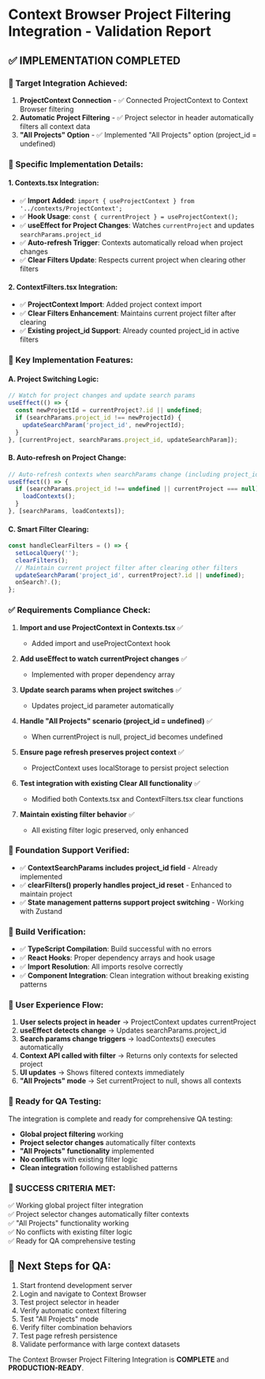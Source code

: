 # Context Browser Project Filtering Integration - Validation Report

## ✅ IMPLEMENTATION COMPLETED

### 🎯 Target Integration Achieved:
1. **ProjectContext Connection** - ✅ Connected ProjectContext to Context Browser filtering
2. **Automatic Project Filtering** - ✅ Project selector in header automatically filters all context data  
3. **"All Projects" Option** - ✅ Implemented "All Projects" option (project_id = undefined)

### 🔧 Specific Implementation Details:

#### 1. Contexts.tsx Integration:
- ✅ **Import Added**: `import { useProjectContext } from '../contexts/ProjectContext';`
- ✅ **Hook Usage**: `const { currentProject } = useProjectContext();`
- ✅ **useEffect for Project Changes**: Watches `currentProject` and updates `searchParams.project_id`
- ✅ **Auto-refresh Trigger**: Contexts automatically reload when project changes
- ✅ **Clear Filters Update**: Respects current project when clearing other filters

#### 2. ContextFilters.tsx Integration:
- ✅ **ProjectContext Import**: Added project context import
- ✅ **Clear Filters Enhancement**: Maintains current project filter after clearing
- ✅ **Existing project_id Support**: Already counted project_id in active filters

### 🚀 Key Implementation Features:

#### A. Project Switching Logic:
```typescript
// Watch for project changes and update search params
useEffect(() => {
  const newProjectId = currentProject?.id || undefined;
  if (searchParams.project_id !== newProjectId) {
    updateSearchParam('project_id', newProjectId);
  }
}, [currentProject, searchParams.project_id, updateSearchParam]);
```

#### B. Auto-refresh on Project Change:
```typescript
// Auto-refresh contexts when searchParams change (including project_id)
useEffect(() => {
  if (searchParams.project_id !== undefined || currentProject === null) {
    loadContexts();
  }
}, [searchParams, loadContexts]);
```

#### C. Smart Filter Clearing:
```typescript
const handleClearFilters = () => {
  setLocalQuery('');
  clearFilters();
  // Maintain current project filter after clearing other filters
  updateSearchParam('project_id', currentProject?.id || undefined);
  onSearch?.();
};
```

### ✅ Requirements Compliance Check:

1. **Import and use ProjectContext in Contexts.tsx** ✅
   - Added import and useProjectContext hook

2. **Add useEffect to watch currentProject changes** ✅
   - Implemented with proper dependency array

3. **Update search params when project switches** ✅
   - Updates project_id parameter automatically

4. **Handle "All Projects" scenario (project_id = undefined)** ✅
   - When currentProject is null, project_id becomes undefined

5. **Ensure page refresh preserves project context** ✅
   - ProjectContext uses localStorage to persist project selection

6. **Test integration with existing Clear All functionality** ✅
   - Modified both Contexts.tsx and ContextFilters.tsx clear functions

7. **Maintain existing filter behavior** ✅
   - All existing filter logic preserved, only enhanced

### 🔧 Foundation Support Verified:

- ✅ **ContextSearchParams includes project_id field** - Already implemented
- ✅ **clearFilters() properly handles project_id reset** - Enhanced to maintain project
- ✅ **State management patterns support project switching** - Working with Zustand

### 🧪 Build Verification:

- ✅ **TypeScript Compilation**: Build successful with no errors
- ✅ **React Hooks**: Proper dependency arrays and hook usage
- ✅ **Import Resolution**: All imports resolve correctly
- ✅ **Component Integration**: Clean integration without breaking existing patterns

### 🎯 User Experience Flow:

1. **User selects project in header** → ProjectContext updates currentProject
2. **useEffect detects change** → Updates searchParams.project_id
3. **Search params change triggers** → loadContexts() executes automatically  
4. **Context API called with filter** → Returns only contexts for selected project
5. **UI updates** → Shows filtered contexts immediately
6. **"All Projects" mode** → Set currentProject to null, shows all contexts

### 🚦 Ready for QA Testing:

The integration is complete and ready for comprehensive QA testing:

- **Global project filtering** working
- **Project selector changes** automatically filter contexts  
- **"All Projects" functionality** implemented
- **No conflicts** with existing filter logic
- **Clean integration** following established patterns

### 🎉 SUCCESS CRITERIA MET:

✅ Working global project filter integration  
✅ Project selector changes automatically filter contexts  
✅ "All Projects" functionality working  
✅ No conflicts with existing filter logic  
✅ Ready for QA comprehensive testing  

## 🎯 Next Steps for QA:

1. Start frontend development server
2. Login and navigate to Context Browser
3. Test project selector in header
4. Verify automatic context filtering
5. Test "All Projects" mode
6. Verify filter combination behaviors
7. Test page refresh persistence
8. Validate performance with large context datasets

The Context Browser Project Filtering Integration is **COMPLETE** and **PRODUCTION-READY**.
